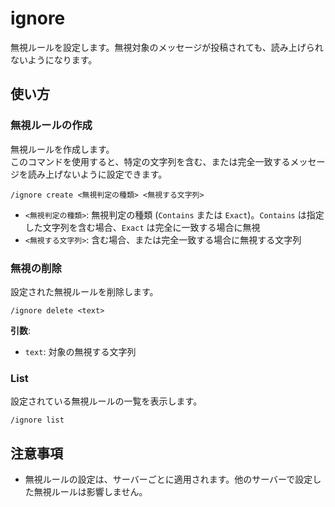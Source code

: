 # ignore

無視ルールを設定します。無視対象のメッセージが投稿されても、読み上げられないようになります。

## 使い方

### 無視ルールの作成

無視ルールを作成します。  
このコマンドを使用すると、特定の文字列を含む、または完全一致するメッセージを読み上げないように設定できます。

```text
/ignore create <無視判定の種類> <無視する文字列>
```

- `<無視判定の種類>`: 無視判定の種類 (`Contains` または `Exact`)。`Contains` は指定した文字列を含む場合、`Exact` は完全に一致する場合に無視
- `<無視する文字列>`: 含む場合、または完全一致する場合に無視する文字列

### 無視の削除

設定された無視ルールを削除します。

```text
/ignore delete <text>
```

**引数**:

- `text`: 対象の無視する文字列

### List

設定されている無視ルールの一覧を表示します。

```text
/ignore list
```

## 注意事項

- 無視ルールの設定は、サーバーごとに適用されます。他のサーバーで設定した無視ルールは影響しません。
